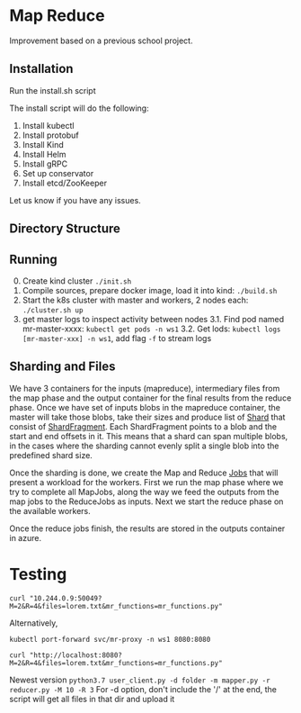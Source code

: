 # Map Reduce

Improvement based on a previous school project.

## Installation
Run the install.sh script

The install script will do the following:
1. Install kubectl
2. Install protobuf
3. Install Kind
4. Install Helm
5. Install gRPC
6. Set up conservator
7. Install etcd/ZooKeeper

Let us know if you have any issues.

## Directory Structure

## Running

0. Create kind cluster `./init.sh`
1. Compile sources, prepare docker image, load it into kind: `./build.sh`
2. Start the k8s cluster with master and workers, 2 nodes each: `./cluster.sh up`
3. get master logs to inspect activity between nodes
3.1. Find pod named mr-master-xxxx: `kubectl get pods -n ws1`
3.2. Get lods: `kubectl logs [mr-master-xxx] -n ws1`, add flag `-f` to stream logs


## Sharding and Files

We have 3 containers for the inputs (mapreduce), intermediary files from the map phase and the output container for the final results from the reduce phase.
Once we have set of inputs blobs in the mapreduce container, the master will take those blobs, take their sizes and produce list of [Shard](../workshop1-c/src/master/models/shards.h) that consist of [ShardFragment](../workshop1-c/src/master/models/shards.h). Each ShardFragment points to a blob and the start and end offsets in it. This means that a shard can span multiple blobs, in the cases where the sharding cannot evenly split a single blob into the predefined shard size.

Once the sharding is done, we create the Map and Reduce [Jobs](../workshop1-c/src/master/models/jobs.h) that will present a workload for the workers. First we run
the map phase where we try to complete all MapJobs, along the way we feed the outputs from the map jobs to the ReduceJobs as inputs. Next we start the reduce phase on the available workers.

Once the reduce jobs finish, the results are stored in the outputs container in azure.

# Testing
`curl "10.244.0.9:50049?M=2&R=4&files=lorem.txt&mr_functions=mr_functions.py"`

Alternatively,

`kubectl port-forward svc/mr-proxy -n ws1 8080:8080`

`curl "http://localhost:8080?M=2&R=4&files=lorem.txt&mr_functions=mr_functions.py"`


Newest version
`python3.7 user_client.py -d folder -m mapper.py -r reducer.py -M 10 -R 3`
For -d option, don't include the '/' at the end, the script will get all files in that dir and upload it


